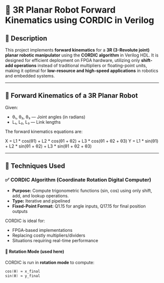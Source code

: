 
# 🤖 3R Planar Robot Forward Kinematics using CORDIC in Verilog

## 📌 Description

This project implements **forward kinematics** for a **3R (3-Revolute joint) planar robotic manipulator** using the **CORDIC algorithm** in Verilog HDL. It is designed for efficient deployment on FPGA hardware, utilizing only **shift-add operations** instead of traditional multipliers or floating-point units, making it optimal for **low-resource and high-speed applications** in robotics and embedded systems.

---

## 📐 Forward Kinematics of a 3R Planar Robot

Given:
- θ₁, θ₂, θ₃ — Joint angles (in radians)
- L₁, L₂, L₃ — Link lengths

The forward kinematics equations are:

X = L1 * cos(θ1) + L2 * cos(θ1 + θ2) + L3 * cos(θ1 + θ2 + θ3) Y = L1 * sin(θ1) + L2 * sin(θ1 + θ2) + L3 * sin(θ1 + θ2 + θ3)

---

## 🧠 Techniques Used

### ✅ CORDIC Algorithm (Coordinate Rotation Digital Computer)

- **Purpose:** Compute trigonometric functions (sin, cos) using only shift, add, and lookup operations.
- **Type:** Iterative and pipelined
- **Fixed-Point Format:** Q1.15 for angle inputs, Q17.15 for final position outputs

CORDIC is ideal for:
- FPGA-based implementations
- Replacing costly multipliers/dividers
- Situations requiring real-time performance

#### 🔁 Rotation Mode (used here)
CORDIC is run in **rotation mode** to compute:
```verilog
cos(θ) ≈ x_final
sin(θ) ≈ y_final
